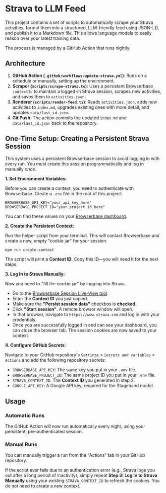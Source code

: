 # Strava to LLM Feed

This project contains a set of scripts to automatically scrape your Strava activities, format them into a structured, LLM-friendly feed using JSON-LD, and publish it to a Markdown file. This allows language models to easily reason over your latest training data.

The process is managed by a GitHub Action that runs nightly.

## Architecture

1.  **GitHub Action (`.github/workflows/update-strava.yml`)**: Runs on a schedule or manually, setting up the environment.
2.  **Scraper (`scripts/scrape-strava.ts`)**: Uses a persistent Browserbase `contextId` to maintain a logged-in Strava session, scrapes new activities, and saves them to `activities.json`.
3.  **Renderer (`scripts/render-feed.ts`)**: Reads `activities.json`, adds new activities to `index.md`, upgrades existing ones with more detail, and updates `data/last_id.json`.
4.  **Git Push**: The action commits the updated `index.md` and `data/last_id.json` back to the repository.

## One-Time Setup: Creating a Persistent Strava Session

This system uses a persistent Browserbase session to avoid logging in with every run. You must create this session programmatically and log in manually *once*.

**1. Set Environment Variables:**

Before you can create a context, you need to authenticate with Browserbase. Create a `.env` file in the root of this project:

```
BROWSERBASE_API_KEY="your_api_key_here"
BROWSERBASE_PROJECT_ID="your_project_id_here"
```

You can find these values on your [Browserbase dashboard](https://www.browserbase.com/dashboard).

**2. Create the Persistent Context:**

Run the helper script from your terminal. This will contact Browserbase and create a new, empty "cookie jar" for your session.

```bash
npm run create-context
```

The script will print a **Context ID**. Copy this ID—you will need it for the next steps.

**3. Log In to Strava Manually:**

Now you need to "fill the cookie jar" by logging into Strava.

*   Go to the [Browserbase Session Live-View tool](https://www.browserbase.com/sessions/live-view).
*   Enter the **Context ID** you just copied.
*   Make sure the **"Persist session data"** checkbox is **checked**.
*   Click **"Start session"**. A remote browser window will open.
*   In that browser, navigate to `https://www.strava.com` and log in with your credentials.
*   Once you are successfully logged in and can see your dashboard, you can close the browser tab. The session cookies are now saved to your context.

**4. Configure GitHub Secrets:**

Navigate to your GitHub repository's `Settings` > `Secrets and variables` > `Actions` and add the following repository secrets:

*   `BROWSERBASE_API_KEY`: The same key you put in your `.env` file.
*   `BROWSERBASE_PROJECT_ID`: The same project ID you put in your `.env` file.
*   `STRAVA_CONTEXT_ID`: The **Context ID** you generated in step 2.
*   `GOOGLE_API_KEY`: A Google API key, required for the Stagehand model.

## Usage

### Automatic Runs

The GitHub Action will now run automatically every night, using your persistent, pre-authenticated session.

### Manual Runs

You can manually trigger a run from the "Actions" tab in your GitHub repository.

If the script ever fails due to an authentication error (e.g., Strava logs you out after a long period of inactivity), simply repeat **Step 3: Log In to Strava Manually** using your *existing* `STRAVA_CONTEXT_ID` to refresh the cookies. You do not need to create a new context. 